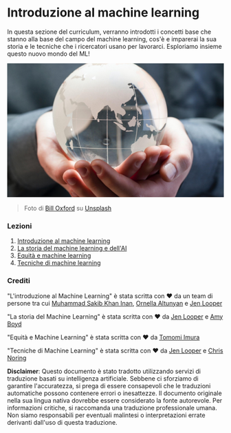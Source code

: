 # Introduzione al machine learning

In questa sezione del curriculum, verranno introdotti i concetti base che stanno alla base del campo del machine learning, cos'è e imparerai la sua storia e le tecniche che i ricercatori usano per lavorarci. Esploriamo insieme questo nuovo mondo del ML!

![globo](../../../translated_images/globe.59f26379ceb40428672b4d9a568044618a2bf6292ecd53a5c481b90e3fa805eb.it.jpg)
> Foto di <a href="https://unsplash.com/@bill_oxford?utm_source=unsplash&utm_medium=referral&utm_content=creditCopyText">Bill Oxford</a> su <a href="https://unsplash.com/s/photos/globe?utm_source=unsplash&utm_medium=referral&utm_content=creditCopyText">Unsplash</a>
  
### Lezioni

1. [Introduzione al machine learning](1-intro-to-ML/README.md)
1. [La storia del machine learning e dell'AI](2-history-of-ML/README.md)
1. [Equità e machine learning](3-fairness/README.md)
1. [Tecniche di machine learning](4-techniques-of-ML/README.md)
### Crediti

"L'introduzione al Machine Learning" è stata scritta con ♥️ da un team di persone tra cui [Muhammad Sakib Khan Inan](https://twitter.com/Sakibinan), [Ornella Altunyan](https://twitter.com/ornelladotcom) e [Jen Looper](https://twitter.com/jenlooper)

"La storia del Machine Learning" è stata scritta con ♥️ da [Jen Looper](https://twitter.com/jenlooper) e [Amy Boyd](https://twitter.com/AmyKateNicho)

"Equità e Machine Learning" è stata scritta con ♥️ da [Tomomi Imura](https://twitter.com/girliemac)

"Tecniche di Machine Learning" è stata scritta con ♥️ da [Jen Looper](https://twitter.com/jenlooper) e [Chris Noring](https://twitter.com/softchris)

**Disclaimer**: 
Questo documento è stato tradotto utilizzando servizi di traduzione basati su intelligenza artificiale. Sebbene ci sforziamo di garantire l'accuratezza, si prega di essere consapevoli che le traduzioni automatiche possono contenere errori o inesattezze. Il documento originale nella sua lingua nativa dovrebbe essere considerato la fonte autorevole. Per informazioni critiche, si raccomanda una traduzione professionale umana. Non siamo responsabili per eventuali malintesi o interpretazioni errate derivanti dall'uso di questa traduzione.